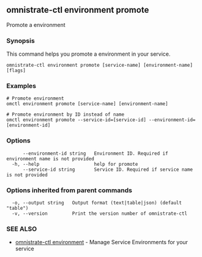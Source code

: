 ## omnistrate-ctl environment promote

Promote a environment

### Synopsis

This command helps you promote a environment in your service.

```
omnistrate-ctl environment promote [service-name] [environment-name] [flags]
```

### Examples

```
# Promote environment
omctl environment promote [service-name] [environment-name]

# Promote environment by ID instead of name
omctl environment promote --service-id=[service-id] --environment-id=[environment-id]
```

### Options

```
      --environment-id string   Environment ID. Required if environment name is not provided
  -h, --help                    help for promote
      --service-id string       Service ID. Required if service name is not provided
```

### Options inherited from parent commands

```
  -o, --output string   Output format (text|table|json) (default "table")
  -v, --version         Print the version number of omnistrate-ctl
```

### SEE ALSO

* [omnistrate-ctl environment](omnistrate-ctl_environment.md)	 - Manage Service Environments for your service

